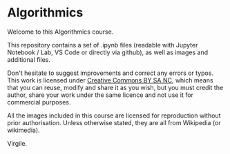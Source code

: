 # Algorithmics

Welcome to this Algorithmics course.

This repository contains a set of .ipynb files (readable with Jupyter Notebook / Lab, VS Code or directly via github), as well as images and additional files.

 Don't hesitate to suggest improvements and correct any errors or typos. This work is licensed under [Creative Commons BY SA NC](https://creativecommons.org/licenses/by-nc-sa/4.0/legalcode), which means that you can reuse, modify and share it as you wish, but you must credit the author, share your work under the same licence and not use it for commercial purposes.

All the images included in this course are licensed for reproduction without prior authorisation. Unless otherwise stated, they are all from Wikipedia (or wikimedia).

Virgile.